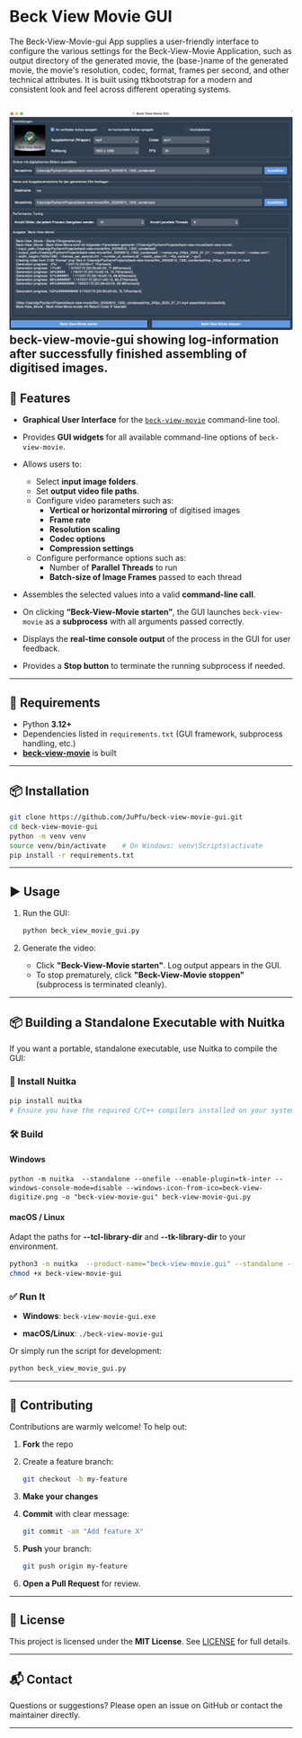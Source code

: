 # Beck View Movie GUI

The Beck-View-Movie-gui App supplies a user-friendly interface to configure the various settings for the Beck-View-Movie Application, such as output directory of the generated movie, the (base-)name of the generated movie, the movie's resolution, codec, format, frames per second, and other technical attributes. It is built using ttkbootstrap for a modern and consistent look and feel across different operating systems.

![Beck View Movie GUI](./assets/img/beck-view-movie-gui.png)
beck-view-movie-gui showing log-information after successfully finished assembling of digitised images.
---

## 🚀 Features

* **Graphical User Interface** for the [`beck-view-movie`](https://github.com/JuPfu/beck-view-movie) command-line tool.
* Provides **GUI widgets** for all available command-line options of `beck-view-movie`.
* Allows users to:

  * Select **input image folders**.
  * Set **output video file paths**.
  * Configure video parameters such as:
    * **Vertical or horizontal mirroring** of digitised images
    * **Frame rate**
    * **Resolution scaling**
    * **Codec options**
    * **Compression settings**
  * Configure performance options such as:
    * Number of **Parallel Threads** to run
    * **Batch-size of Image Frames** passed to each thread
* Assembles the selected values into a valid **command-line call**.
* On clicking **“Beck-View-Movie starten”**, the GUI launches `beck-view-movie` as a **subprocess** with all arguments passed correctly.
* Displays the **real-time console output** of the process in the GUI for user feedback.
* Provides a **Stop button** to terminate the running subprocess if needed.

---

## 🧰 Requirements

- Python **3.12+**
- Dependencies listed in `requirements.txt` (GUI framework, subprocess handling, etc.)
- [**beck-view-movie**](https://github.com/JuPfu/beck-view-movie) is built

---

## 📦 Installation

```bash
git clone https://github.com/JuPfu/beck-view-movie-gui.git
cd beck-view-movie-gui
python -m venv venv
source venv/bin/activate    # On Windows: venv\Scripts\activate
pip install -r requirements.txt
````
---

## ▶️ Usage

1. Run the GUI:

   ```bash
   python beck_view_movie_gui.py
   ```

2. Generate the video:

   * Click **"Beck-View-Movie starten"**. Log output appears in the GUI.
   * To stop prematurely, click **"Beck-View-Movie stoppen"** (subprocess is terminated cleanly).

---

## 📦 Building a Standalone Executable with Nuitka

If you want a portable, standalone executable, use Nuitka to compile the GUI:

### 🔧 Install Nuitka

```bash
pip install nuitka
# Ensure you have the required C/C++ compilers installed on your system
```

### 🛠 Build

#### Windows

```batch
python -m nuitka  --standalone --onefile --enable-plugin=tk-inter --windows-console-mode=disable --windows-icon-from-ico=beck-view-digitize.png -o "beck-view-movie-gui" beck-view-movie-gui.py
```

#### macOS / Linux

Adapt the paths for **--tcl-library-dir** and **--tk-library-dir** to your environment.

```bash
python3 -m nuitka  --product-name="beck-view-movie.gui" --standalone --macos-app-icon=beck-view-digitize.png --macos-app-mode=gui --onefile --enable-plugin=tk-inter --tcl-library-dir=/opt/homebrew/Cellar/tcl-tk/9.0.1/lib --tk-library-dir=/opt/homebrew/Cellar/tcl-tk/9.0.1/lib --static-libpython=no -o "beck-view-movie-gui" beck-view-movie-gui.py
chmod +x beck-view-movie-gui
```

### ✅ Run It

* **Windows**:
  `beck-view-movie-gui.exe`

* **macOS/Linux**:
  `./beck-view-movie-gui`

Or simply run the script for development:

```bash
python beck_view_movie_gui.py
```

---

## 👥 Contributing

Contributions are warmly welcome! To help out:

1. **Fork** the repo
2. Create a feature branch:

   ```bash
   git checkout -b my-feature
   ```
3. **Make your changes**
4. **Commit** with clear message:

   ```bash
   git commit -am "Add feature X"
   ```
5. **Push** your branch:

   ```bash
   git push origin my-feature
   ```
6. **Open a Pull Request** for review.

---

## 📄 License

This project is licensed under the **MIT License**. See [LICENSE](LICENSE) for full details.

---

## 📬 Contact

Questions or suggestions? Please open an issue on GitHub or contact the maintainer directly.

---



